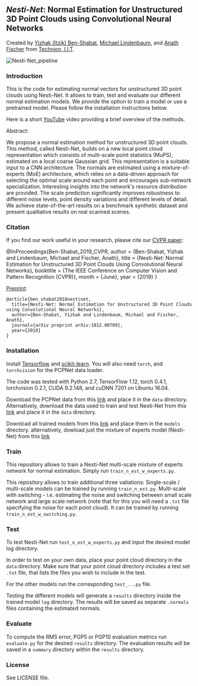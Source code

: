 ***Nesti-Net***: Normal Estimation for Unstructured 3D Point Clouds using Convolutional Neural Networks
---
Created by [Yizhak (Itzik) Ben-Shabat](http://www.itzikbs.com), [Michael Lindenbaum](http://www.cs.technion.ac.il/people/mic/index.html), and [Anath Fischer](https://meeng.technion.ac.il/members/anath-fischer/) from [Technion, I.I.T](https://www.technion.ac.il/en/).

![Nesti-Net_pipeline](https://github.com/sitzikbs/Nesti-Net/blob/master/doc/NestiNet_pipeline.png)

### Introduction
This is the code for estimating normal vectors for unstructured 3D point clouds using Nesti-Net. It allows to train, test and evaluate our different normal estimation models. We provide the option to train a model or use a pretrained model. Please follow the installation instructions below.

Here is a short [YouTube](https://www.youtube.com/watch?v=E7PudeA4XvM) video providing a brief overview of the methods.

Abstract:

We propose a normal estimation method for unstructured 3D point clouds. This method, called Nesti-Net, builds on a new local point cloud representation which consists of multi-scale point statistics (MuPS), estimated on a local coarse Gaussian grid. This representation is a suitable input to a CNN architecture. The normals are estimated using a mixture-of-experts (MoE) architecture, which relies on a data-driven approach for selecting the optimal scale around each point and encourages sub-network specialization. Interesting insights into the network's resource distribution are provided. The scale prediction significantly improves robustness to different noise levels, point density variations and different levels of detail. We achieve state-of-the-art results on a benchmark synthetic dataset and present qualitative results on real scanned scenes. 

### Citation
If you find our work useful in your research, please cite our [CVPR paper](http://openaccess.thecvf.com/content_CVPR_2019/html/Ben-Shabat_Nesti-Net_Normal_Estimation_for_Unstructured_3D_Point_Clouds_Using_Convolutional_CVPR_2019_paper.html):

 @InProceedings{Ben-Shabat_2019_CVPR,
	author = {Ben-Shabat, Yizhak and Lindenbaum, Michael and Fischer, Anath},
	title = {Nesti-Net: Normal Estimation for Unstructured 3D Point Clouds Using Convolutional Neural Networks},
	booktitle = {The IEEE Conference on Computer Vision and Pattern Recognition (CVPR)},
	month = {June},
	year = {2019}
	}
 
 [Preprint](https://arxiv.org/abs/1812.00709):
 
    @article{ben_shabat2018nestinet,
      title={Nesti-Net: Normal Estimation for Unstructured 3D Point Clouds using Convolutional Neural Networks},
      author={Ben-Shabat, Yizhak and Lindenbaum, Michael and Fischer, Anath},
      journal={arXiv preprint arXiv:1812.00709},
      year={2018}
    }


### Installation
Install [Tensorflow](https://www.tensorflow.org) and [scikit-learn](http://scikit-learn.org/stable/).
 You will also need `torch`, and `torchvision` for the PCPNet data loader.
 
The code was tested with Python 2.7, TensorFlow 1.12, torch 0.4.1, torchvision 0.2.1, CUDA 9.2.148, and cuDNN 7201 on Ubuntu 16.04.


Download the PCPNet data from this [link](http://geometry.cs.ucl.ac.uk/projects/2018/pcpnet/pclouds.zip) and place it in the `data` directory.
Alternatively, download the data used to train and test Nesti-Net from this [link](https://technionmail-my.sharepoint.com/:u:/g/personal/cadlab_technion_ac_il/EX9hmT6gUuhOlO5039nLaroB-bkUEObPOy1BHtUBNPKnjg?e=YZCKna) and place it in the `data` directory.

Download all trained models from this [link](https://technionmail-my.sharepoint.com/:u:/g/personal/cadlab_technion_ac_il/ERcpW34CYzNIvHAP7f1OSpcBgePbFF1XAPrWNtn_fXdeLg?e=4b4Zt6) and place them in the `models` directory.
alternatively, dowload just the mixture of experts model (Nesti-Net)  from this [link](https://technionmail-my.sharepoint.com/:u:/g/personal/cadlab_technion_ac_il/ETmIRKAIjZdEoYq0d1L_h0EBYbNu95jN1HYiIf3zT_ztXg?e=EDUtUV)


### Train
This repository allows to train a Nesti-Net multi-scale mixture of experts network for normal estimation.
Simply run `train_n_est_w_experts.py`. 
 

This repository allows to train additional three vatiations: 
Single-scale / multi-scale models can be trained by running `train_n_est.py`. 
Multi-scale with switching - i.e. estimating the noise and switching between small scale network and large scale network (note that for this you will need a `.txt` file specifying the noise for each point cloud). It can be trained by running `train_n_est_w_switching.py`.

### Test
To test Nesti-Net run `test_n_est_w_experts.py` and input the desired model log directory. 

In order to test on your own data, place your point cloud directory in the `data` directory. Make sure that your point cloud directory includes a test set `.txt` file, that lists the files you wish to include in the test.  

For the other models run the corresponding `test_...py` file.

Testing the different models will generate a `results` directory inside the trained model `log` directory. The results will be saved as separate `.normals` files containing the estimated normals. 

### Evaluate
To compute the RMS error, PGP5 or PGP10 evaluation metrics run `evaluate.py` for the desired `results` directory. The evaluation results will be saved in a `summary` directory within the `results` directory.

### License
See LICENSE file.


